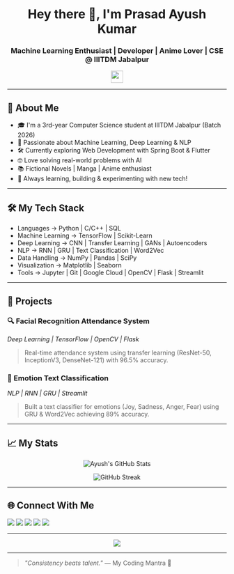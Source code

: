 <h1 align="center">Hey there 👋, I'm Prasad Ayush Kumar</h1>
<h3 align="center">Machine Learning Enthusiast | Developer | Anime Lover | CSE @ IIITDM Jabalpur</h3>

<p align="center">
  <img src="https://media.giphy.com/media/hvRJCLFzcasrR4ia7z/giphy.gif" width="28px">
</p>

---

## 💫 About Me 

- 🎓 I'm a 3rd-year Computer Science student at IIITDM Jabalpur (Batch 2026)
- 🚀 Passionate about Machine Learning, Deep Learning & NLP
- 🛠️ Currently exploring Web Development with Spring Boot & Flutter
- 🤓 Love solving real-world problems with AI
- 📚 Fictional Novels | Manga | Anime enthusiast
- 💭 Always learning, building & experimenting with new tech!

---

## 🛠️ My Tech Stack 

- Languages → Python | C/C++ | SQL
- Machine Learning → TensorFlow | Scikit-Learn
- Deep Learning → CNN | Transfer Learning | GANs | Autoencoders
- NLP → RNN | GRU | Text Classification | Word2Vec
- Data Handling → NumPy | Pandas | SciPy
- Visualization → Matplotlib | Seaborn
- Tools → Jupyter | Git | Google Cloud | OpenCV | Flask | Streamlit

---

## 🚀 Projects 

### 🔍 Facial Recognition Attendance System  
*Deep Learning | TensorFlow | OpenCV | Flask*  
> Real-time attendance system using transfer learning (ResNet-50, InceptionV3, DenseNet-121) with 96.5% accuracy.

### 💬 Emotion Text Classification  
*NLP | RNN | GRU | Streamlit*  
> Built a text classifier for emotions (Joy, Sadness, Anger, Fear) using GRU & Word2Vec achieving 89% accuracy.

---

## 📈 My Stats

<p align="center">
  <img src="https://github-readme-stats.vercel.app/api?username=Prasadayus&show_icons=true&theme=tokyonight" alt="Ayush's GitHub Stats" />
</p>

<p align="center">
  <img src="https://streak-stats.demolab.com/?user=prasadayushkumar&theme=tokyonight" alt="GitHub Streak" />
</p>

---

## 🌐 Connect With Me

<p align="left">
  <a href="mailto:prasadayushkumar07@gmail.com"><img src="https://img.shields.io/badge/Gmail-D14836?style=flat&logo=gmail&logoColor=white"/></a>
  <a href="https://www.linkedin.com/in/prasad-ayush-kumar/"><img src="https://img.shields.io/badge/LinkedIn-0A66C2?style=flat&logo=linkedin&logoColor=white"/></a>
  <a href="https://github.com/prasadayushkumar"><img src="https://img.shields.io/badge/GitHub-181717?style=flat&logo=github&logoColor=white"/></a>
  <a href="https://www.kaggle.com/prasadayushkumar"><img src="https://img.shields.io/badge/Kaggle-20BEFF?style=flat&logo=kaggle&logoColor=white"/></a>
  <a href="https://leetcode.com/prasadayushkumar/"><img src="https://img.shields.io/badge/LeetCode-FFA116?style=flat&logo=leetcode&logoColor=white"/></a>
</p>

---

<p align="center">
  <img src="https://quotes-github-readme.vercel.app/api?type=horizontal&theme=tokyonight"/>
</p>

---

> *"Consistency beats talent."* — My Coding Mantra 🚀

